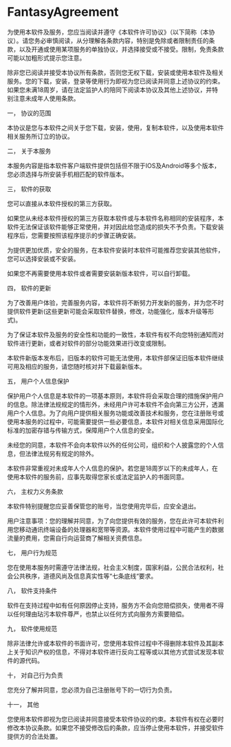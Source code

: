 # FantasyAgreement

为使用本软件及服务，您应当阅读并遵守《本软件许可协议》（以下简称（本协议）。请您务必审慎阅读，从分理解各条款内容，特别是免除或者限制责任的条款，以及开通或使用某项服务的单独协议，并选择接受或不接受。限制，免责条款可能以加粗形式提示您注意。

除非您已阅读并接受本协议所有条款，否则您无权下载，安装或使用本软件及相关服务。您的下载，安装，登录等使用行为即视为您已阅读并同意上述协议的约束。 如果您未满18周岁，请在法定监护人的陪同下阅读本协议及其他上述协议，并特别注意未成年人使用条款。

一， 协议的范围

本协议是您与本软件之间关于您下载，安装，使用，复制本软件，以及使用本软件相关服务所订立的协议。

二， 关于本服务

本服务内容是指本软件客户端软件提供包括但不限于IOS及Android等多个版本，您必须选择与所安装手机相匹配的软件版本。

三， 软件的获取

您可以直接从本软件授权的第三方获取。

如果您从未经本软件授权的第三方获取本软件或与本软件名称相同的安装程序，本软件无法保证该软件能够正常使用，并对因此给您造成的损失不予负责。下载安装程序后，您需要按照该程序提示的步骤正确安装。

为提供更加优质，安全的服务，在本软件安装时本软件可能推荐您安装其他软件，您可以选择安装或不安装。

如果您不再需要使用本软件或者需要安装新版本软件，可以自行卸载。

四， 软件的更新

为了改善用户体验，完善服务内容，本软件将不断努力开发新的服务，并为您不时提供软件更新(这些更新可能会采取软件替换，修改，功能强化，版本升级等形式)。

为了保证本软件及服务的安全性和功能的一致性，本软件有权不向您特别通知而对软件进行更新，或者对软件的部分功能效果进行改变或限制。

本软件新版本发布后，旧版本的软件可能无法使用，本软件部保证旧版本软件继续可用及相应的服务，请您随时核对并下载最新版本。

五， 用户个人信息保护

保护用户个人信息是本软件的一项基本原则，本软件将会采取合理的措施保护用户的信息。除法律法规规定的情形外，未经用户许可本软件不会向第三方公开，透漏用户个人信息。为了向用户提供相关服务功能或改善技术和服务，您在注册账号或使用本服务的过程中，可能需要提供一些必要信息，本软件对相关信息采用国际化标准的加密存错与传输方式，保障用户个人信息的安全。

未经您的同意，本软件不会向本软件以外的任何公司，组织和个人披露您的个人信息，但法律法规另有规定的除外。

本软件非常重视对未成年人个人信息的保护。若您是18周岁以下的未成年人，在使用本软件的服务前，应事先取得您家长或法定监护人的书面同意。

六， 主权力义务条款

本软件特别提醒您应妥善保管您的账号，当您使用完毕后，应安全退出。

用户注意事项：您的理解并同意，为了向您提供有效的服务，您在此许可本软件利用您移动通讯终端设备的处理器和宽带等资源。本软件使用过程中可能产生的数据流量的费用，您需自行向运营商了解相关资费信息。

七， 用户行为规范

您在使用本服务时需遵守法律法规，社会主义制度，国家利益，公民合法权利，社会公共秩序，道德风尚及信息真实性等“七条底线“要求。

八， 软件支持条件

软件在支持过程中如有任何原因停止支持，服务方不会向您赔偿损失，使用者不得以任何理由玷污本软件尊严，也禁止以任何方式向服务方索要赔偿。

九， 软件使用规范

除非法律允许或本软件的书面许可，您使用本软件过程中不得删除本软件及其副本上关于知识产权的信息，不得对本软件进行反向工程等或以其他方式尝试发现本软件的源代码。

十， 对自己行为负责

您充分了解并同意，您必须为自己注册账号下的一切行为负责。

十一， 其他

您使用本软件即视为您已阅读并同意接受本软件协议的约束。本软件有权在必要时修改本协议条款。如果您不接受修改后的条款，应当停止使用本软件，并接受软件提供方的合法处置。
